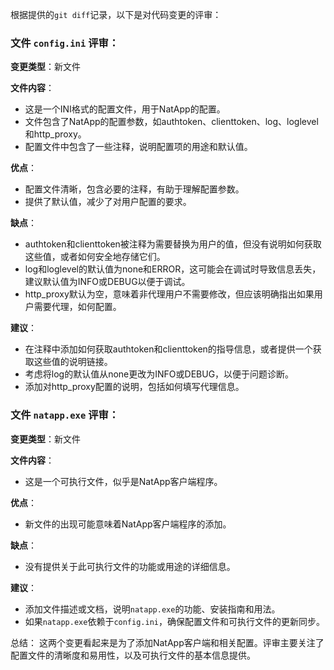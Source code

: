 根据提供的`git diff`记录，以下是对代码变更的评审：

### 文件 `config.ini` 评审：

**变更类型**：新文件

**文件内容**：
- 这是一个INI格式的配置文件，用于NatApp的配置。
- 文件包含了NatApp的配置参数，如authtoken、clienttoken、log、loglevel和http_proxy。
- 配置文件中包含了一些注释，说明配置项的用途和默认值。

**优点**：
- 配置文件清晰，包含必要的注释，有助于理解配置参数。
- 提供了默认值，减少了对用户配置的要求。

**缺点**：
- authtoken和clienttoken被注释为需要替换为用户的值，但没有说明如何获取这些值，或者如何安全地存储它们。
- log和loglevel的默认值为none和ERROR，这可能会在调试时导致信息丢失，建议默认值为INFO或DEBUG以便于调试。
- http_proxy默认为空，意味着非代理用户不需要修改，但应该明确指出如果用户需要代理，如何配置。

**建议**：
- 在注释中添加如何获取authtoken和clienttoken的指导信息，或者提供一个获取这些值的说明链接。
- 考虑将log的默认值从none更改为INFO或DEBUG，以便于问题诊断。
- 添加对http_proxy配置的说明，包括如何填写代理信息。

### 文件 `natapp.exe` 评审：

**变更类型**：新文件

**文件内容**：
- 这是一个可执行文件，似乎是NatApp客户端程序。

**优点**：
- 新文件的出现可能意味着NatApp客户端程序的添加。

**缺点**：
- 没有提供关于此可执行文件的功能或用途的详细信息。

**建议**：
- 添加文件描述或文档，说明`natapp.exe`的功能、安装指南和用法。
- 如果`natapp.exe`依赖于`config.ini`，确保配置文件和可执行文件的更新同步。

总结：
这两个变更看起来是为了添加NatApp客户端和相关配置。评审主要关注了配置文件的清晰度和易用性，以及可执行文件的基本信息提供。